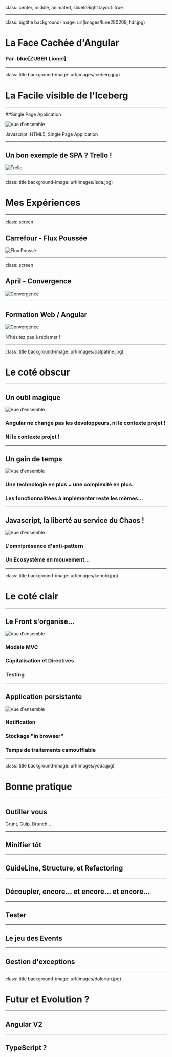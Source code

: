 class: center, middle, animated, slideInRight
layout: true

---

class: bigtitle
background-image: url(images/lune280209_hdr.jpg)

# La Face Cachée d'Angular

### Par .blue[ZUBER Lionel]

---

class: title
background-image: url(images/iceberg.jpg)

# La Facile visible de l'Iceberg

---

##Single Page Application

![Vue d'ensemble](images/ensemble.jpg)

Javascript, HTML5, Single Page Application

---

## Un bon exemple de SPA ? Trello !

![Trello](images/trello.jpg)


---

class: title
background-image: url(images/lsda.jpg)

# Mes Expériences

---

class: screen

## Carrefour - Flux Poussée

![Flux Poussé](images/fp.jpg)

---

class: screen

## April - Convergence

![Convergence](images/convergence.jpg)

---

## Formation Web / Angular

![Convergence](images/formation.jpg)

N'hésitez pas à réclamer !

---

class: title
background-image: url(images/palpatine.jpg)

# Le coté obscur

---

## Un outil magique

![Vue d'ensemble](images/baguette.png)

### Angular ne change pas les développeurs, ni le contexte projet !
### Ni le contexte projet !

---

## Un gain de temps

![Vue d'ensemble](images/montre.jpg)

### Une technologie en plus = une complexité en plus.
### Les fonctionnalitées à implémenter reste les mêmes...

---

## Javascript, la liberté au service du Chaos !

![Vue d'ensemble](images/chaos.jpg)

### L'omniprésence d'anti-pattern
### Un Ecosystème en mouvement...


---

class: title
background-image: url(images/kenobi.jpg)

# Le coté clair

---

## Le Front s'organise...

![Vue d'ensemble](images/xwing.jpg)

### Modèle MVC
### Capitalisation et Directives
### Testing

---

## Application persistante

![Vue d'ensemble](images/chene.jpg)

### Notification
### Stockage "in browser"
### Temps de traitements camoufflable

---

class: title
background-image: url(images/yoda.jpg)

# Bonne pratique

---

## Outiller vous

Grunt, Gulp, Brunch...

---

## Minifier tôt

---

## GuideLine, Structure, et Refactoring

---

## Découpler, encore... et encore... et encore...

---

## Tester

---

## Le jeu des Events

---

## Gestion d'exceptions

---

class: title
background-image: url(images/dolorian.jpg)

# Futur et Evolution ?

---

## Angular V2

---

## TypeScript ?
